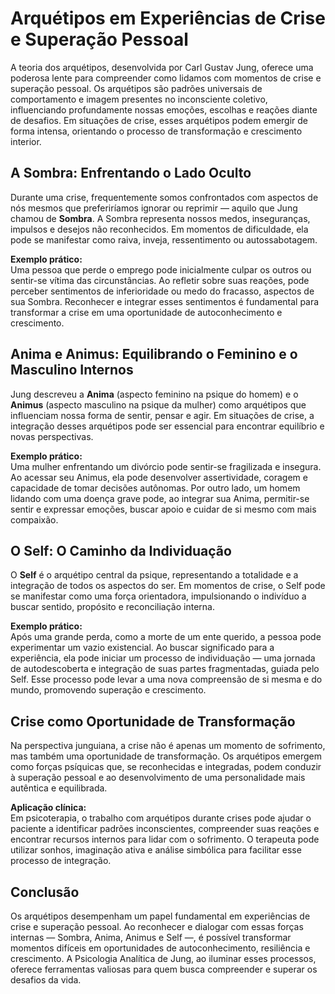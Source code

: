 # Arquétipos em Experiências de Crise e Superação Pessoal

A teoria dos arquétipos, desenvolvida por Carl Gustav Jung, oferece uma poderosa lente para compreender como lidamos com momentos de crise e superação pessoal. Os arquétipos são padrões universais de comportamento e imagem presentes no inconsciente coletivo, influenciando profundamente nossas emoções, escolhas e reações diante de desafios. Em situações de crise, esses arquétipos podem emergir de forma intensa, orientando o processo de transformação e crescimento interior.

## A Sombra: Enfrentando o Lado Oculto

Durante uma crise, frequentemente somos confrontados com aspectos de nós mesmos que preferiríamos ignorar ou reprimir — aquilo que Jung chamou de **Sombra**. A Sombra representa nossos medos, inseguranças, impulsos e desejos não reconhecidos. Em momentos de dificuldade, ela pode se manifestar como raiva, inveja, ressentimento ou autossabotagem.

**Exemplo prático:**  
Uma pessoa que perde o emprego pode inicialmente culpar os outros ou sentir-se vítima das circunstâncias. Ao refletir sobre suas reações, pode perceber sentimentos de inferioridade ou medo do fracasso, aspectos de sua Sombra. Reconhecer e integrar esses sentimentos é fundamental para transformar a crise em uma oportunidade de autoconhecimento e crescimento.

## Anima e Animus: Equilibrando o Feminino e o Masculino Internos

Jung descreveu a **Anima** (aspecto feminino na psique do homem) e o **Animus** (aspecto masculino na psique da mulher) como arquétipos que influenciam nossa forma de sentir, pensar e agir. Em situações de crise, a integração desses arquétipos pode ser essencial para encontrar equilíbrio e novas perspectivas.

**Exemplo prático:**  
Uma mulher enfrentando um divórcio pode sentir-se fragilizada e insegura. Ao acessar seu Animus, ela pode desenvolver assertividade, coragem e capacidade de tomar decisões autônomas. Por outro lado, um homem lidando com uma doença grave pode, ao integrar sua Anima, permitir-se sentir e expressar emoções, buscar apoio e cuidar de si mesmo com mais compaixão.

## O Self: O Caminho da Individuação

O **Self** é o arquétipo central da psique, representando a totalidade e a integração de todos os aspectos do ser. Em momentos de crise, o Self pode se manifestar como uma força orientadora, impulsionando o indivíduo a buscar sentido, propósito e reconciliação interna.

**Exemplo prático:**  
Após uma grande perda, como a morte de um ente querido, a pessoa pode experimentar um vazio existencial. Ao buscar significado para a experiência, ela pode iniciar um processo de individuação — uma jornada de autodescoberta e integração de suas partes fragmentadas, guiada pelo Self. Esse processo pode levar a uma nova compreensão de si mesma e do mundo, promovendo superação e crescimento.

## Crise como Oportunidade de Transformação

Na perspectiva junguiana, a crise não é apenas um momento de sofrimento, mas também uma oportunidade de transformação. Os arquétipos emergem como forças psíquicas que, se reconhecidas e integradas, podem conduzir à superação pessoal e ao desenvolvimento de uma personalidade mais autêntica e equilibrada.

**Aplicação clínica:**  
Em psicoterapia, o trabalho com arquétipos durante crises pode ajudar o paciente a identificar padrões inconscientes, compreender suas reações e encontrar recursos internos para lidar com o sofrimento. O terapeuta pode utilizar sonhos, imaginação ativa e análise simbólica para facilitar esse processo de integração.

## Conclusão

Os arquétipos desempenham um papel fundamental em experiências de crise e superação pessoal. Ao reconhecer e dialogar com essas forças internas — Sombra, Anima, Animus e Self —, é possível transformar momentos difíceis em oportunidades de autoconhecimento, resiliência e crescimento. A Psicologia Analítica de Jung, ao iluminar esses processos, oferece ferramentas valiosas para quem busca compreender e superar os desafios da vida.